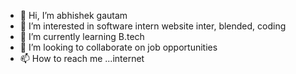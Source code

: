 - 👋 Hi, I’m abhishek gautam 
- 👀 I’m interested in software intern 
website inter, blended, coding 
- 🌱 I’m currently learning B.tech
- 💞️ I’m looking to collaborate on job opportunities 
- 📫 How to reach me ...internet 

<!---
abhi143sayma/abhi143sayma is a ✨ special ✨ repository because its `README.md` (this file) appears on your GitHub profile.
You can click the Preview link to take a look at your changes.
--->
